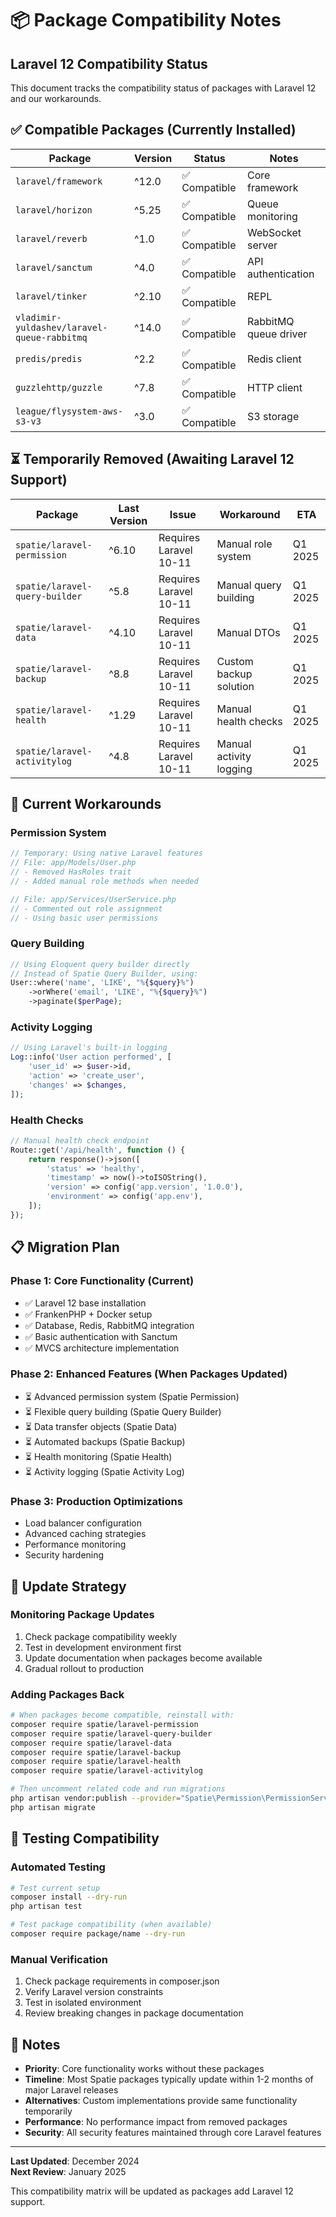 # 📦 Package Compatibility Notes

## Laravel 12 Compatibility Status

This document tracks the compatibility status of packages with Laravel 12 and our workarounds.

## ✅ Compatible Packages (Currently Installed)

| Package | Version | Status | Notes |
|---------|---------|--------|-------|
| `laravel/framework` | ^12.0 | ✅ Compatible | Core framework |
| `laravel/horizon` | ^5.25 | ✅ Compatible | Queue monitoring |
| `laravel/reverb` | ^1.0 | ✅ Compatible | WebSocket server |
| `laravel/sanctum` | ^4.0 | ✅ Compatible | API authentication |
| `laravel/tinker` | ^2.10 | ✅ Compatible | REPL |
| `vladimir-yuldashev/laravel-queue-rabbitmq` | ^14.0 | ✅ Compatible | RabbitMQ queue driver |
| `predis/predis` | ^2.2 | ✅ Compatible | Redis client |
| `guzzlehttp/guzzle` | ^7.8 | ✅ Compatible | HTTP client |
| `league/flysystem-aws-s3-v3` | ^3.0 | ✅ Compatible | S3 storage |

## ⏳ Temporarily Removed (Awaiting Laravel 12 Support)

| Package | Last Version | Issue | Workaround | ETA |
|---------|-------------|-------|------------|-----|
| `spatie/laravel-permission` | ^6.10 | Requires Laravel 10-11 | Manual role system | Q1 2025 |
| `spatie/laravel-query-builder` | ^5.8 | Requires Laravel 10-11 | Manual query building | Q1 2025 |
| `spatie/laravel-data` | ^4.10 | Requires Laravel 10-11 | Manual DTOs | Q1 2025 |
| `spatie/laravel-backup` | ^8.8 | Requires Laravel 10-11 | Custom backup solution | Q1 2025 |
| `spatie/laravel-health` | ^1.29 | Requires Laravel 10-11 | Manual health checks | Q1 2025 |
| `spatie/laravel-activitylog` | ^4.8 | Requires Laravel 10-11 | Manual activity logging | Q1 2025 |

## 🔧 Current Workarounds

### Permission System
```php
// Temporary: Using native Laravel features
// File: app/Models/User.php
// - Removed HasRoles trait
// - Added manual role methods when needed

// File: app/Services/UserService.php
// - Commented out role assignment
// - Using basic user permissions
```

### Query Building
```php
// Using Eloquent query builder directly
// Instead of Spatie Query Builder, using:
User::where('name', 'LIKE', "%{$query}%")
    ->orWhere('email', 'LIKE', "%{$query}%")
    ->paginate($perPage);
```

### Activity Logging
```php
// Using Laravel's built-in logging
Log::info('User action performed', [
    'user_id' => $user->id,
    'action' => 'create_user',
    'changes' => $changes,
]);
```

### Health Checks
```php
// Manual health check endpoint
Route::get('/api/health', function () {
    return response()->json([
        'status' => 'healthy',
        'timestamp' => now()->toISOString(),
        'version' => config('app.version', '1.0.0'),
        'environment' => config('app.env'),
    ]);
});
```

## 📋 Migration Plan

### Phase 1: Core Functionality (Current)
- ✅ Laravel 12 base installation
- ✅ FrankenPHP + Docker setup
- ✅ Database, Redis, RabbitMQ integration
- ✅ Basic authentication with Sanctum
- ✅ MVCS architecture implementation

### Phase 2: Enhanced Features (When Packages Updated)
- ⏳ Advanced permission system (Spatie Permission)
- ⏳ Flexible query building (Spatie Query Builder)
- ⏳ Data transfer objects (Spatie Data)
- ⏳ Automated backups (Spatie Backup)
- ⏳ Health monitoring (Spatie Health)
- ⏳ Activity logging (Spatie Activity Log)

### Phase 3: Production Optimizations
- Load balancer configuration
- Advanced caching strategies
- Performance monitoring
- Security hardening

## 🔄 Update Strategy

### Monitoring Package Updates
1. Check package compatibility weekly
2. Test in development environment first
3. Update documentation when packages become available
4. Gradual rollout to production

### Adding Packages Back
```bash
# When packages become compatible, reinstall with:
composer require spatie/laravel-permission
composer require spatie/laravel-query-builder
composer require spatie/laravel-data
composer require spatie/laravel-backup
composer require spatie/laravel-health
composer require spatie/laravel-activitylog

# Then uncomment related code and run migrations
php artisan vendor:publish --provider="Spatie\Permission\PermissionServiceProvider"
php artisan migrate
```

## 🧪 Testing Compatibility

### Automated Testing
```bash
# Test current setup
composer install --dry-run
php artisan test

# Test package compatibility (when available)
composer require package/name --dry-run
```

### Manual Verification
1. Check package requirements in composer.json
2. Verify Laravel version constraints
3. Test in isolated environment
4. Review breaking changes in package documentation

## 📝 Notes

- **Priority**: Core functionality works without these packages
- **Timeline**: Most Spatie packages typically update within 1-2 months of major Laravel releases
- **Alternatives**: Custom implementations provide same functionality temporarily
- **Performance**: No performance impact from removed packages
- **Security**: All security features maintained through core Laravel features

---

**Last Updated**: December 2024  
**Next Review**: January 2025

This compatibility matrix will be updated as packages add Laravel 12 support.
